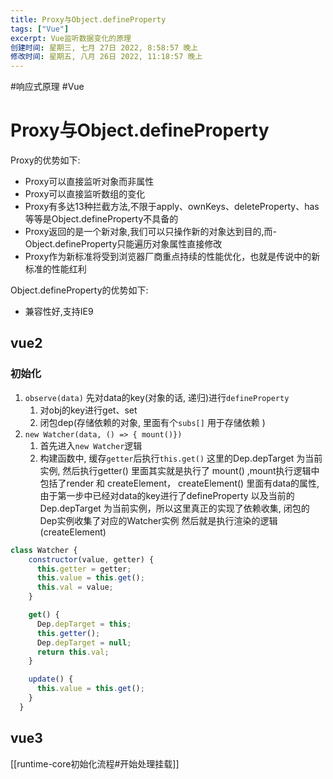 ```yaml
---
title: Proxy与Object.defineProperty
tags: ["Vue"]
excerpt: Vue监听数据变化的原理
创建时间: 星期三, 七月 27日 2022, 8:58:57 晚上
修改时间: 星期五, 八月 26日 2022, 11:18:57 晚上
---
```

#响应式原理 #Vue

# Proxy与Object.defineProperty

Proxy的优势如下:

- Proxy可以直接监听对象而非属性
- Proxy可以直接监听数组的变化
- Proxy有多达13种拦截方法,不限于apply、ownKeys、deleteProperty、has等等是Object.defineProperty不具备的
- Proxy返回的是一个新对象,我们可以只操作新的对象达到目的,而- Object.defineProperty只能遍历对象属性直接修改
- Proxy作为新标准将受到浏览器厂商重点持续的性能优化，也就是传说中的新标准的性能红利

Object.defineProperty的优势如下:

- 兼容性好,支持IE9


## vue2

### 初始化

1. `observe(data)` 先对data的key(对象的话, 递归)进行`defineProperty`
	1. 对obj的key进行get、set
	2. 闭包dep(存储依赖的对象, 里面有个`subs[]` 用于存储依赖 )
2. `new Watcher(data, () => { mount()})`
	1. 首先进入`new Watcher`逻辑
	2. 构建函数中, 缓存`getter`后执行`this.get()` 这里的Dep.depTarget 为当前实例, 然后执行getter() 里面其实就是执行了 mount() ,mount执行逻辑中包括了render 和 createElement， createElement() 里面有data的属性,
	由于第一步中已经对data的key进行了defineProperty 以及当前的Dep.depTarget 为当前实例，所以这里真正的实现了依赖收集, 闭包的Dep实例收集了对应的Watcher实例
	然后就是执行渲染的逻辑(createElement)

```js
class Watcher {
    constructor(value, getter) {
      this.getter = getter;
      this.value = this.get();
      this.val = value;
    }

    get() {
      Dep.depTarget = this;
      this.getter();
      Dep.depTarget = null;
      return this.val;
    }

    update() {
      this.value = this.get();
    }
  }
```


## vue3

[[runtime-core初始化流程#开始处理挂载]]
